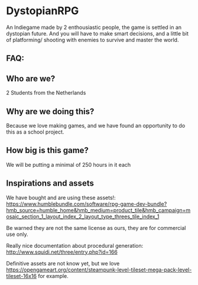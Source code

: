 # DystopianRPG
An Indiegame made by 2 enthousiastic people, the game is settled in an dystopian future. And you will have to make smart decisions, and a little bit of platforming/ shooting with enemies to survive and master the world.

## FAQ:
## Who are we?
2 Students from the Netherlands

## Why are we doing this?
Because we love making games, and we have found an opportunity to do this as a school project.

## How big is this game?
We will be putting a minimal of 250 hours in it each

## Inspirations and assets

We have bought and are using these assets!:
https://www.humblebundle.com/software/rpg-game-dev-bundle?hmb_source=humble_home&hmb_medium=product_tile&hmb_campaign=mosaic_section_1_layout_index_2_layout_type_threes_tile_index_1

Be warned they are not the same license as ours, they are for commercial use only.

Really nice documentation about procedural generation:
http://www.squidi.net/three/entry.php?id=166

Definitive assets are not know yet, but we love https://opengameart.org/content/steampunk-level-tileset-mega-pack-level-tileset-16x16
for example.
